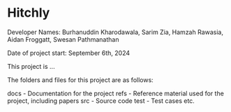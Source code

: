 # Hitchly
Developer Names: Burhanuddin Kharodawala, Sarim Zia, Hamzah Rawasia, Aidan Froggatt, Swesan Pathmanathan

Date of project start: September 6th, 2024

This project is ...

The folders and files for this project are as follows:

docs - Documentation for the project
refs - Reference material used for the project, including papers
src - Source code
test - Test cases
etc.
